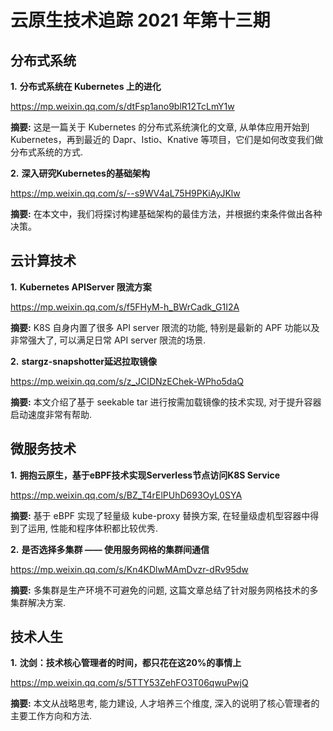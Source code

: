 # 云原生技术追踪 2021 年第十三期

## 分布式系统

**1.** **分布式系统在 Kubernetes 上的进化**

https://mp.weixin.qq.com/s/dtFsp1ano9blR12TcLmY1w

**摘要:** 这是一篇关于 Kubernetes 的分布式系统演化的文章, 从单体应用开始到 Kubernetes，再到最近的 Dapr、Istio、Knative 等项目，它们是如何改变我们做分布式系统的方式.

**2.** **深入研究Kubernetes的基础架构**

https://mp.weixin.qq.com/s/--s9WV4aL75H9PKiAyJKlw

**摘要:** 在本文中，我们将探讨构建基础架构的最佳方法，并根据约束条件做出各种决策。

## 云计算技术

**1.** **Kubernetes APIServer 限流方案**

https://mp.weixin.qq.com/s/f5FHyM-h_BWrCadk_G1I2A

**摘要:** K8S 自身内置了很多 API server 限流的功能, 特别是最新的 APF 功能以及非常强大了, 可以满足日常 API server 限流的场景.

**2.** **stargz-snapshotter延迟拉取镜像**

https://mp.weixin.qq.com/s/z_JCIDNzEChek-WPho5daQ

**摘要:** 本文介绍了基于 seekable tar 进行按需加载镜像的技术实现, 对于提升容器启动速度非常有帮助.

## 微服务技术

**1.** **拥抱云原生，基于eBPF技术实现Serverless节点访问K8S Service**

https://mp.weixin.qq.com/s/BZ_T4rElPUhD693OyL0SYA

**摘要:** 基于 eBPF 实现了轻量级 kube-proxy 替换方案, 在轻量级虚机型容器中得到了运用, 性能和程序体积都比较优秀.

**2.** **是否选择多集群 —— 使用服务网格的集群间通信**

https://mp.weixin.qq.com/s/Kn4KDlwMAmDvzr-dRv95dw

**摘要:** 多集群是生产环境不可避免的问题, 这篇文章总结了针对服务网格技术的多集群解决方案.

## 技术人生

**1.** **沈剑：技术核心管理者的时间，都只花在这20%的事情上**

https://mp.weixin.qq.com/s/5TTY53ZehFO3T06qwuPwjQ

**摘要:** 本文从战略思考, 能力建设, 人才培养三个维度, 深入的说明了核心管理者的主要工作方向和方法.

